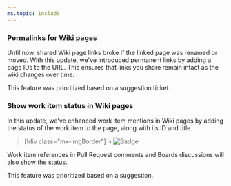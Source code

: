 ```yaml
---
ms.topic: include
---
```


### Permalinks for Wiki pages

Until now, shared Wiki page links broke if the linked page was renamed or moved. With this update, we've introduced permanent links by adding a page IDs to the URL. This ensures that links you share remain intact as the wiki changes over time.

This feature was prioritized based on a suggestion ticket.

### Show work item status in Wiki pages

In this update, we've enhanced work item mentions in Wiki pages by adding the status of the work item to the page, along with its ID and title.

> [!div class="mx-imgBorder"] > ![Badge](../../media/147_03.png)

Work item references in Pull Request comments and Boards discussions will also show the status.

This feature was prioritized based on a suggestion.
